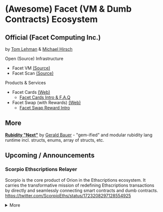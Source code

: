 # (Awesome)  Facet (VM & Dumb Contracts) Ecosystem  




## Official (Facet Computing Inc.)

by [Tom Lehman](https://github.com/RogerPodacter) &  [Michael Hirsch](https://github.com/mikeahirsch)


Open (Source) Infrastructure

- Facet VM  [(Source)](https://github.com/0xFacet/facet-vm)
- Facet Scan [(Source)](https://github.com/0xFacet/facetscan)


Products & Services

- Facet Cards  [(Web)](https://facet.cards)
  - [Facet Cards Intro & F.A.Q](FACETCARDS.md)
- Facet Swap  (with Rewards) [(Web)](https://facetswap.com)
  - [Facet Swap Reward Intro](FACETREWARDS.md)



## More


[**Rubidity "Next"**](/rubidity)   by [Gerald Bauer](https://github.com/geraldb)  - "gem-ified" and modular rubidity lang runtime incl. structs, enums, array of structs, etc.



## Upcoming / Announcements


### Scorpio Ethscriptions Relayer

Scorpio is the core product of Orion in the Ethscriptions ecosystem. It carries the transformative mission of redefining Ethscriptions transactions by directly and seamlessly connecting smart contracts and dumb contracts. <https://twitter.com/ScorpioEths/status/1723208297128554925>


<details>
<summary markdown="1">More</summary>

The purpose of Facet VM (formerly ESC VM) is to enhance 
the programmability and scalability of the Ethscriptions protocol by enabling it to act as a general-purpose computing engine.

Scorpio Ethscriptions Relayer passes messages between Ethereum smart contracts and dumb contracts. In this scheme, users sign messages (not transactions) containing information about a transaction they would like to execute.

On the contrary, Layer 2 takes a different approach. In Layer 2, states are managed within the context of the blockchain, which makes validation easier. However, the validation in Layer 2 is conditional.

The logic is that if it is known that X number of transactions are included in a certain block and their order is Y, then it can be inferred that the state of the blockchain should become Z.

While Facet Virtual Machine differs from Layer 2 (second-layer scaling) solutions, it plays a crucial role in the Ethereum ecosystem.

But the problem is that within the Layer 2 system, there is no way to verify whether X and Y are correct.

Relayers are then responsible for signing valid Ethereum transactions with this information and sending them to Dumb Contracts.

</details>


